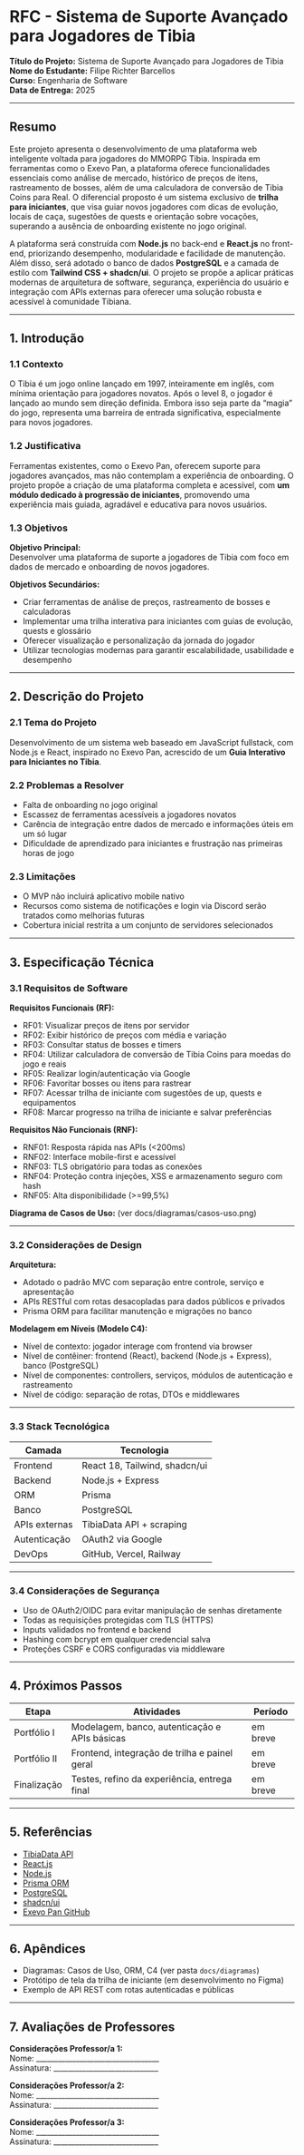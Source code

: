 #  RFC - Sistema de Suporte Avançado para Jogadores de Tibia

**Título do Projeto:** Sistema de Suporte Avançado para Jogadores de Tibia  
**Nome do Estudante:** Filipe Richter Barcellos  
**Curso:** Engenharia de Software  
**Data de Entrega:** 2025  

---

##  Resumo

Este projeto apresenta o desenvolvimento de uma plataforma web inteligente voltada para jogadores do MMORPG Tibia. Inspirada em ferramentas como o Exevo Pan, a plataforma oferece funcionalidades essenciais como análise de mercado, histórico de preços de itens, rastreamento de bosses, além de uma calculadora de conversão de Tibia Coins para Real. O diferencial proposto é um sistema exclusivo de **trilha para iniciantes**, que visa guiar novos jogadores com dicas de evolução, locais de caça, sugestões de quests e orientação sobre vocações, superando a ausência de onboarding existente no jogo original. 

A plataforma será construída com **Node.js** no back-end e **React.js** no front-end, priorizando desempenho, modularidade e facilidade de manutenção. Além disso, será adotado o banco de dados **PostgreSQL** e a camada de estilo com **Tailwind CSS + shadcn/ui**. O projeto se propõe a aplicar práticas modernas de arquitetura de software, segurança, experiência do usuário e integração com APIs externas para oferecer uma solução robusta e acessível à comunidade Tibiana.


---

## 1. Introdução

### 1.1 Contexto

O Tibia é um jogo online lançado em 1997, inteiramente em inglês, com mínima orientação para jogadores novatos. Após o level 8, o jogador é lançado ao mundo sem direção definida. Embora isso seja parte da “magia” do jogo, representa uma barreira de entrada significativa, especialmente para novos jogadores.

### 1.2 Justificativa

Ferramentas existentes, como o Exevo Pan, oferecem suporte para jogadores avançados, mas não contemplam a experiência de onboarding. O projeto propõe a criação de uma plataforma completa e acessível, com **um módulo dedicado à progressão de iniciantes**, promovendo uma experiência mais guiada, agradável e educativa para novos usuários.

### 1.3 Objetivos

**Objetivo Principal:**  
Desenvolver uma plataforma de suporte a jogadores de Tibia com foco em dados de mercado e onboarding de novos jogadores.

**Objetivos Secundários:**  
- Criar ferramentas de análise de preços, rastreamento de bosses e calculadoras  
- Implementar uma trilha interativa para iniciantes com guias de evolução, quests e glossário  
- Oferecer visualização e personalização da jornada do jogador  
- Utilizar tecnologias modernas para garantir escalabilidade, usabilidade e desempenho

---

## 2. Descrição do Projeto

### 2.1 Tema do Projeto
Desenvolvimento de um sistema web baseado em JavaScript fullstack, com Node.js e React, inspirado no Exevo Pan, acrescido de um **Guia Interativo para Iniciantes no Tibia**.

### 2.2 Problemas a Resolver
- Falta de onboarding no jogo original  
- Escassez de ferramentas acessíveis a jogadores novatos  
- Carência de integração entre dados de mercado e informações úteis em um só lugar  
- Dificuldade de aprendizado para iniciantes e frustração nas primeiras horas de jogo

### 2.3 Limitações
- O MVP não incluirá aplicativo mobile nativo  
- Recursos como sistema de notificações e login via Discord serão tratados como melhorias futuras  
- Cobertura inicial restrita a um conjunto de servidores selecionados

---

## 3. Especificação Técnica

### 3.1 Requisitos de Software

**Requisitos Funcionais (RF):**
- RF01: Visualizar preços de itens por servidor  
- RF02: Exibir histórico de preços com média e variação  
- RF03: Consultar status de bosses e timers  
- RF04: Utilizar calculadora de conversão de Tibia Coins para moedas do jogo e reais  
- RF05: Realizar login/autenticação via Google  
- RF06: Favoritar bosses ou itens para rastrear  
- RF07: Acessar trilha de iniciante com sugestões de up, quests e equipamentos  
- RF08: Marcar progresso na trilha de iniciante e salvar preferências

**Requisitos Não Funcionais (RNF):**
- RNF01: Resposta rápida nas APIs (<200ms)  
- RNF02: Interface mobile-first e acessível  
- RNF03: TLS obrigatório para todas as conexões  
- RNF04: Proteção contra injeções, XSS e armazenamento seguro com hash  
- RNF05: Alta disponibilidade (>=99,5%)

**Diagrama de Casos de Uso:** (ver docs/diagramas/casos-uso.png)

---

### 3.2 Considerações de Design

**Arquitetura:**
- Adotado o padrão MVC com separação entre controle, serviço e apresentação  
- APIs RESTful com rotas desacopladas para dados públicos e privados  
- Prisma ORM para facilitar manutenção e migrações no banco

**Modelagem em Níveis (Modelo C4):**
- Nível de contexto: jogador interage com frontend via browser  
- Nível de contêiner: frontend (React), backend (Node.js + Express), banco (PostgreSQL)  
- Nível de componentes: controllers, serviços, módulos de autenticação e rastreamento  
- Nível de código: separação de rotas, DTOs e middlewares

---

### 3.3 Stack Tecnológica

| Camada        | Tecnologia                      |
|---------------|----------------------------------|
| Frontend      | React 18, Tailwind, shadcn/ui    |
| Backend       | Node.js + Express                |
| ORM           | Prisma                           |
| Banco         | PostgreSQL                       |
| APIs externas | TibiaData API + scraping         |
| Autenticação  | OAuth2 via Google                |
| DevOps        | GitHub, Vercel, Railway          |

---

### 3.4 Considerações de Segurança

- Uso de OAuth2/OIDC para evitar manipulação de senhas diretamente  
- Todas as requisições protegidas com TLS (HTTPS)  
- Inputs validados no frontend e backend  
- Hashing com bcrypt em qualquer credencial salva  
- Proteções CSRF e CORS configuradas via middleware

---

## 4. Próximos Passos

| Etapa        | Atividades                                    | Período   |
|--------------|------------------------------------------------|-----------|
| Portfólio I  | Modelagem, banco, autenticação e APIs básicas | em breve     |
| Portfólio II | Frontend, integração de trilha e painel geral | em breve     |
| Finalização  | Testes, refino da experiência, entrega final  | em breve     |

---

## 5. Referências

- [TibiaData API](https://docs.tibiadata.com/)  
- [React.js](https://reactjs.org/)  
- [Node.js](https://nodejs.org/en/docs)  
- [Prisma ORM](https://www.prisma.io/docs)  
- [PostgreSQL](https://www.postgresql.org/docs/)  
- [shadcn/ui](https://ui.shadcn.com/)  
- [Exevo Pan GitHub](https://github.com/xandjiji)

---

## 6. Apêndices

- Diagramas: Casos de Uso, ORM, C4 (ver pasta `docs/diagramas`)  
- Protótipo de tela da trilha de iniciante (em desenvolvimento no Figma)  
- Exemplo de API REST com rotas autenticadas e públicas

---

## 7. Avaliações de Professores

**Considerações Professor/a 1:**  
Nome: __________________________________  
Assinatura: _____________________________  

**Considerações Professor/a 2:**  
Nome: __________________________________  
Assinatura: _____________________________  

**Considerações Professor/a 3:**  
Nome: __________________________________  
Assinatura: _____________________________  
